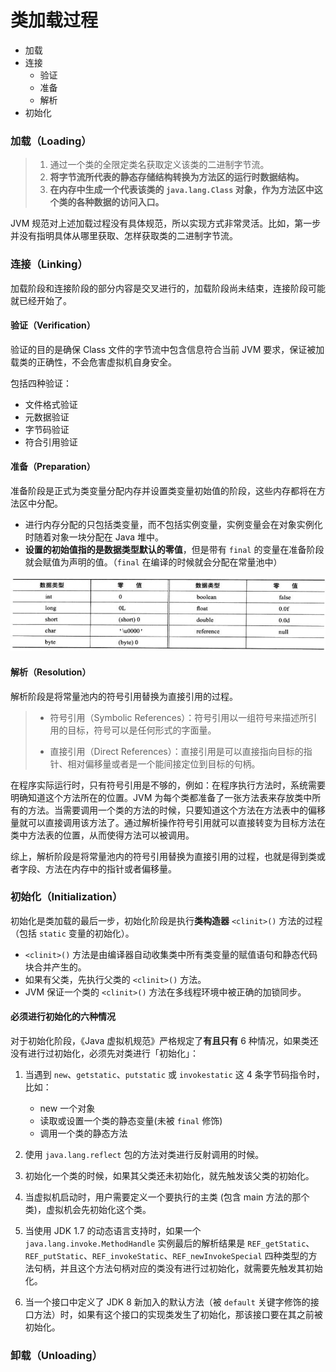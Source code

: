 # 类加载过程

- 加载
- 连接
    - 验证
    - 准备
    - 解析
- 初始化


### 加载（Loading）

> 1. 通过一个类的全限定类名获取定义该类的二进制字节流。
> 2. **将字节流所代表的静态存储结构转换为方法区的运行时数据结构。**
> 3. **在内存中生成一个代表该类的 `java.lang.Class` 对象，作为方法区中这个类的各种数据的访问入口。**

JVM 规范对上述加载过程没有具体规范，所以实现方式非常灵活。比如，第一步并没有指明具体从哪里获取、怎样获取类的二进制字节流。


### 连接（Linking）

加载阶段和连接阶段的部分内容是交叉进行的，加载阶段尚未结束，连接阶段可能就已经开始了。

#### 验证（Verification）

验证的目的是确保 Class 文件的字节流中包含信息符合当前 JVM 要求，保证被加载类的正确性，不会危害虚拟机自身安全。

包括四种验证：
- 文件格式验证
- 元数据验证
- 字节码验证
- 符合引用验证

#### 准备（Preparation）

准备阶段是正式为类变量分配内存并设置类变量初始值的阶段，这些内存都将在方法区中分配。

- 进行内存分配的只包括类变量，而不包括实例变量，实例变量会在对象实例化时随着对象一块分配在 Java 堆中。
- **设置的初始值指的是数据类型默认的零值**，但是带有 `final` 的变量在准备阶段就会赋值为声明的值。（`final` 在编译的时候就会分配在常量池中）

![数据类型零值](/assets/images/JVM/数据类型零值.png)

#### 解析（Resolution）

解析阶段是将常量池内的符号引用替换为直接引用的过程。

> - 符号引用（Symbolic References）：符号引用以一组符号来描述所引用的目标，符号可以是任何形式的字面量。
>
> - 直接引用（Direct References）：直接引用是可以直接指向目标的指针、相对偏移量或者是一个能间接定位到目标的句柄。

在程序实际运行时，只有符号引用是不够的，例如：在程序执行方法时，系统需要明确知道这个方法所在的位置。JVM 为每个类都准备了一张方法表来存放类中所有的方法。当需要调用一个类的方法的时候，只要知道这个方法在方法表中的偏移量就可以直接调用该方法了。通过解析操作符号引用就可以直接转变为目标方法在类中方法表的位置，从而使得方法可以被调用。

综上，解析阶段是将常量池内的符号引用替换为直接引用的过程，也就是得到类或者字段、方法在内存中的指针或者偏移量。


### 初始化（Initialization）

初始化是类加载的最后一步，初始化阶段是执行**类构造器** `<clinit>()` 方法的过程（包括 `static` 变量的初始化）。

- `<clinit>()` 方法是由编译器自动收集类中所有类变量的赋值语句和静态代码块合并产生的。
- 如果有父类，先执行父类的 `<clinit>()` 方法。
- JVM 保证一个类的 `<clinit>()` 方法在多线程环境中被正确的加锁同步。

#### 必须进行初始化的六种情况

对于初始化阶段，《Java 虚拟机规范》严格规定了**有且只有** 6 种情况，如果类还没有进行过初始化，必须先对类进行「初始化」：

1. 当遇到 `new`、`getstatic`、`putstatic` 或 `invokestatic` 这 4 条字节码指令时，比如：
    - new 一个对象
    - 读取或设置一个类的静态变量(未被 `final` 修饰)
    - 调用一个类的静态方法

2. 使用 `java.lang.reflect` 包的方法对类进行反射调用的时候。

3. 初始化一个类的时候，如果其父类还未初始化，就先触发该父类的初始化。

4. 当虚拟机启动时，用户需要定义一个要执行的主类 (包含 main 方法的那个类)，虚拟机会先初始化这个类。

5. 当使用 JDK 1.7 的动态语言支持时，如果一个 `java.lang.invoke.MethodHandle` 实例最后的解析结果是 `REF_getStatic`、`REF_putStatic`、`REF_invokeStatic`、`REF_newInvokeSpecial` 四种类型的方法句柄，并且这个方法句柄对应的类没有进行过初始化，就需要先触发其初始化。

6. 当一个接口中定义了 JDK 8 新加入的默认方法（被 `default` 关键字修饰的接口方法）时，如果有这个接口的实现类发生了初始化，那该接口要在其之前被初始化。


### 卸载（Unloading）